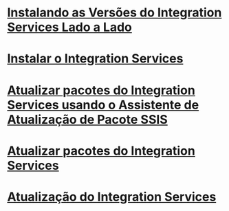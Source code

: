 # [Instalando as Versões do Integration Services Lado a Lado](installing-integration-services-versions-side-by-side.md)
# [Instalar o Integration Services](install-integration-services.md)
# [Atualizar pacotes do Integration Services usando o Assistente de Atualização de Pacote SSIS](upgrade-integration-services-packages-using-the-ssis-package-upgrade-wizard.md)
# [Atualizar pacotes do Integration Services](upgrade-integration-services-packages.md)
# [Atualização do Integration Services](upgrade-integration-services.md)

